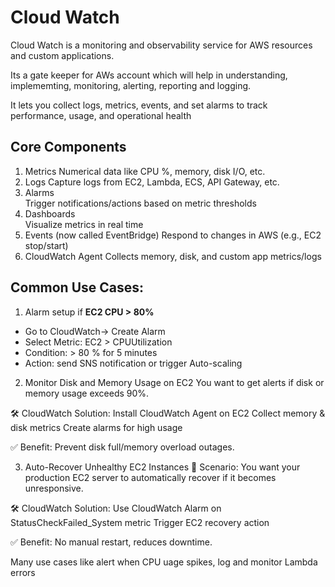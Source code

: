 # Cloud Watch

Cloud Watch is a monitoring and observability service for AWS resources and custom applications.

Its a gate keeper for AWs account which will help in understanding, implememting, monitoring, alerting, reporting and logging.

It lets you collect logs, metrics, events, and set alarms to track performance, usage, and operational health

## Core Components 

1. Metrics
Numerical data like CPU %, memory, disk I/O, etc.
2. Logs	
Capture logs from EC2, Lambda, ECS, API Gateway, etc.
3. Alarms	
Trigger notifications/actions based on metric thresholds
4. Dashboards	
Visualize metrics in real time
5. Events 
(now called EventBridge) Respond to changes in AWS (e.g., EC2 stop/start)
6. CloudWatch Agent	
Collects memory, disk, and custom app metrics/logs

## Common Use Cases:
1. Alarm setup if **EC2 CPU > 80%**
- Go to CloudWatch-> Create Alarm
- Select Metric: EC2 > CPUUtilization
- Condition: > 80 % for 5 minutes
- Action: send SNS notification or trigger Auto-scaling

2. Monitor Disk and Memory Usage on EC2
You want to get alerts if disk or memory usage exceeds 90%.

🛠️ CloudWatch Solution:
    Install CloudWatch Agent on EC2
    Collect memory & disk metrics
    Create alarms for high usage

✅ Benefit: Prevent disk full/memory overload outages.

3. Auto-Recover Unhealthy EC2 Instances
🔹 Scenario:
You want your production EC2 server to automatically recover if it becomes unresponsive.

🛠️ CloudWatch Solution:
    Use CloudWatch Alarm on StatusCheckFailed_System metric
    Trigger EC2 recovery action

✅ Benefit: No manual restart, reduces downtime.

Many use cases like alert when CPU uage spikes, log and monitor Lambda errors
 